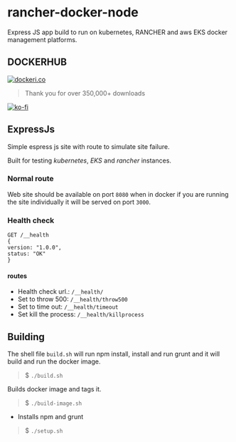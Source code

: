 # rancher-docker-node

Express JS app build to run on kubernetes, RANCHER and aws EKS docker management platforms.

## DOCKERHUB

[![dockeri.co](http://dockeri.co/image/dmportella/expressjs)](https://hub.docker.com/r/dmportella/expressjs/)

> Thank you for over 350,000+ downloads

[![ko-fi](https://ko-fi.com/img/githubbutton_sm.svg)](https://ko-fi.com/U6U4K8YU0)

## ExpressJs

Simple espress js site with route to simulate site failure.

Built for testing *kubernetes*, *EKS* and *rancher* instances.

### Normal route

Web site should be available on port `8080` when in docker if you are running the site individually it will be served on port `3000`.

### Health check
```
GET /__health
{
version: "1.0.0",
status: "OK"
}
```
#### routes
* Health check url.: `/__health/`
* Set to throw 500: `/__health/throw500`
* Set to time out: `/__health/timeout`
* Set kill the process: `/__health/killprocess`

## Building

The shell file `build.sh` will run npm install, install and run grunt and it will build and run the docker image.

> $ `./build.sh`

Builds docker image and tags it.

> $ `./build-image.sh`

* Installs npm and grunt

> $ `./setup.sh`